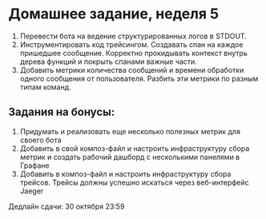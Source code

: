 # Домашнее задание, неделя 5
1. Перевести бота на ведение структурированных логов в STDOUT.
1. Инструментировать код трейсингом. Создавать спан на каждое пришедшее сообщение. Корректно прокидывать контекст внутрь дерева функций и покрыть спанами важные части.
1. Добавить метрики количества сообщений и времени обработки одного сообщения от пользователя. Разбить эти метрики по разным типам команд.


## Задания на бонусы:
1. Придумать и реализовать еще несколько полезных метрик для своего бота
1. Добавить в свой композ-файл и настроить инфраструктуру сбора метрик и создать рабочий дашборд с несколькими панелями в Графане
1. Добавить в композ-файл и настроить инфраструктуру сбора трейсов. Трейсы должны успешно искаться через веб-интерфейс Jaeger


Дедлайн сдачи: 30 октября 23:59
